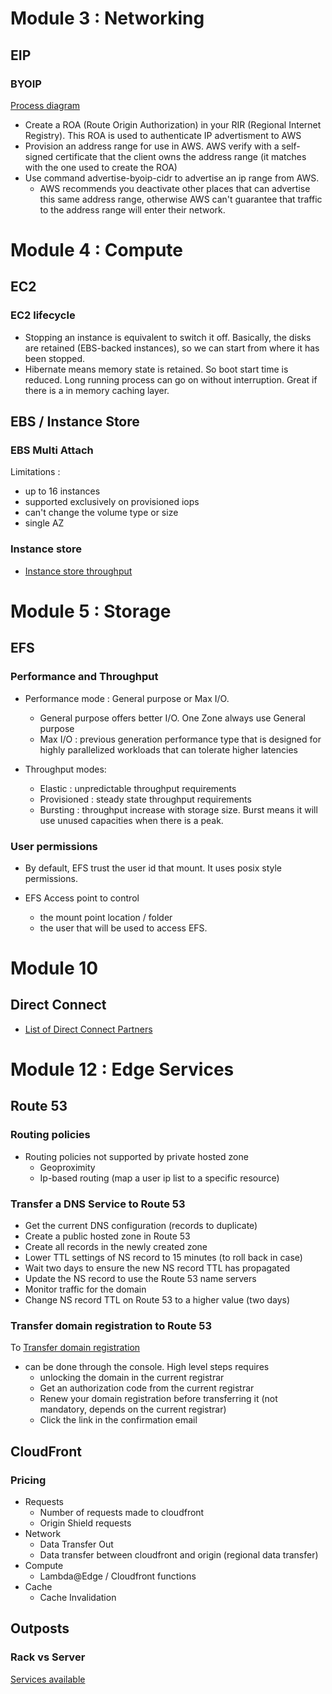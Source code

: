 # Module 3 : Networking

## EIP

### BYOIP

[Process diagram](https://docs.aws.amazon.com/AWSEC2/latest/UserGuide/ec2-byoip.html#prepare-for-byoip)

* Create a ROA (Route Origin Authorization) in your RIR (Regional Internet Registry). This ROA is used to authenticate IP advertisment to AWS
* Provision an address range for use in AWS. AWS verify with a self-signed certificate that the client owns the address range (it matches with the one used to create the ROA)
* Use command advertise-byoip-cidr to advertise an ip range from AWS. 
  * AWS recommends you deactivate other places that can advertise this same address range, otherwise AWS can't guarantee that traffic to the address range will enter their network.

# Module 4 : Compute

## EC2

### EC2 lifecycle

* Stopping an instance is equivalent to switch it off. Basically, the disks are retained (EBS-backed instances), so we can start from where it has been stopped.
* Hibernate means memory state is retained. So boot start time is reduced. Long running process can go on without interruption. Great if there is a in memory caching layer.

## EBS / Instance Store

### EBS Multi Attach

Limitations : 
* up to 16 instances
* supported exclusively on provisioned iops
* can't change the volume type or size
* single AZ

### Instance store

* [Instance store throughput](https://docs.aws.amazon.com/AWSEC2/latest/UserGuide/general-purpose-instances.html#general-purpose-ssd-perf)

# Module 5 : Storage

## EFS

### Performance and Throughput

* Performance mode : General purpose or Max I/O.
  * General purpose offers better I/O. One Zone always use General purpose
  * Max I/O : previous generation performance type that is designed for highly parallelized workloads that can tolerate higher latencies

* Throughput modes:
  * Elastic : unpredictable throughput requirements
  * Provisioned : steady state throughput requirements
  * Bursting : throughput increase with storage size. Burst means it will use unused capacities when there is a peak.

### User permissions

* By default, EFS trust the user id that mount. It uses posix style permissions.

* EFS Access point to control
  * the mount point location / folder
  * the user that will be used to access EFS.

# Module 10

## Direct Connect
* [List of Direct Connect Partners](https://aws.amazon.com/directconnect/partners/)

# Module 12 : Edge Services

## Route 53

### Routing policies

* Routing policies not supported by private hosted zone
  * Geoproximity
  * Ip-based routing (map a user ip list to a specific resource)
  
### Transfer a DNS Service to Route 53

* Get the current DNS configuration (records to duplicate)
* Create a public hosted zone in Route 53
* Create all records in the newly created zone
* Lower TTL settings of NS record to 15 minutes (to roll back in case)
* Wait two days to ensure the new NS record TTL has propagated
* Update the NS record to use the Route 53 name servers
* Monitor traffic for the domain 
* Change NS record TTL on Route 53 to a higher value (two days)

### Transfer domain registration to Route 53

To [Transfer domain registration](https://docs.aws.amazon.com/Route53/latest/DeveloperGuide/domain-transfer-to-route-53.html#domain-transfer-to-route-53-requirements)

* can be done through the console. High level steps requires
  * unlocking the domain in the current registrar
  * Get an authorization code from the current registrar
  * Renew your domain registration before transferring it (not mandatory, depends on the current registrar)
  * Click the link in the confirmation email


## CloudFront

### Pricing

* Requests
  * Number of requests made to cloudfront
  * Origin Shield requests
* Network
  * Data Transfer Out
  * Data transfer between cloudfront and origin (regional data transfer)
* Compute
  * Lambda@Edge / Cloudfront functions
* Cache
  * Cache Invalidation

## Outposts

### Rack vs Server
[Services available](https://docs.aws.amazon.com/outposts/latest/userguide/what-is-outposts.html#services)